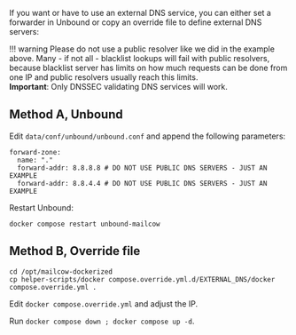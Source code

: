 If you want or have to use an external DNS service, you can either set a forwarder in Unbound or copy an override file to define external DNS servers:

!!! warning
    Please do not use a public resolver like we did in the example above. Many - if not all - blacklist lookups will fail with public resolvers, because blacklist server has limits on how much requests can be done from one IP and public resolvers usually reach this limits. <br>
    **Important**: Only DNSSEC validating DNS services will work.

## Method A, Unbound

Edit `data/conf/unbound/unbound.conf` and append the following parameters:

```
forward-zone:
  name: "."
  forward-addr: 8.8.8.8 # DO NOT USE PUBLIC DNS SERVERS - JUST AN EXAMPLE
  forward-addr: 8.8.4.4 # DO NOT USE PUBLIC DNS SERVERS - JUST AN EXAMPLE
```

Restart Unbound:

```
docker compose restart unbound-mailcow
```


## Method B, Override file

```
cd /opt/mailcow-dockerized
cp helper-scripts/docker compose.override.yml.d/EXTERNAL_DNS/docker compose.override.yml .
```

Edit `docker compose.override.yml` and adjust the IP.

Run `docker compose down ; docker compose up -d`.